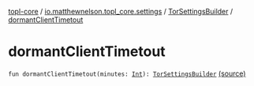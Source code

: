 [topl-core](../../index.md) / [io.matthewnelson.topl_core.settings](../index.md) / [TorSettingsBuilder](index.md) / [dormantClientTimetout](./dormant-client-timetout.md)

# dormantClientTimetout

`fun dormantClientTimetout(minutes: `[`Int`](https://kotlinlang.org/api/latest/jvm/stdlib/kotlin/-int/index.html)`): `[`TorSettingsBuilder`](index.md) [(source)](https://github.com/05nelsonm/TorOnionProxyLibrary-Android/blob/master/topl-core/src/main/java/io/matthewnelson/topl_core/settings/TorSettingsBuilder.kt#L346)